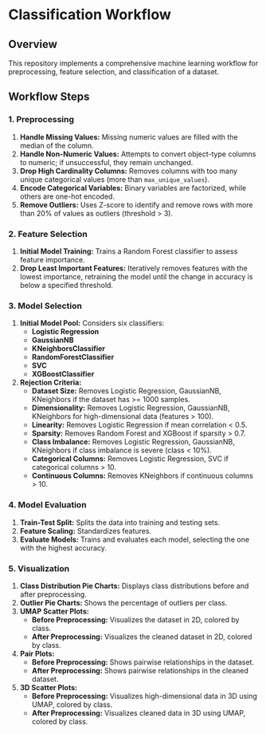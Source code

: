 # Classification Workflow

## Overview

This repository implements a comprehensive machine learning workflow for preprocessing, feature selection, and classification of a dataset.

## Workflow Steps

### 1. Preprocessing
1. **Handle Missing Values:** Missing numeric values are filled with the median of the column.
2. **Handle Non-Numeric Values:** Attempts to convert object-type columns to numeric; if unsuccessful, they remain unchanged.
3. **Drop High Cardinality Columns:** Removes columns with too many unique categorical values (more than `max_unique_values`).
4. **Encode Categorical Variables:** Binary variables are factorized, while others are one-hot encoded.
5. **Remove Outliers:** Uses Z-score to identify and remove rows with more than 20% of values as outliers (threshold > 3).

### 2. Feature Selection
1. **Initial Model Training:** Trains a Random Forest classifier to assess feature importance.
2. **Drop Least Important Features:** Iteratively removes features with the lowest importance, retraining the model until the change in accuracy is below a specified threshold.

### 3. Model Selection
1. **Initial Model Pool:** Considers six classifiers:
    - **Logistic Regression**
    - **GaussianNB**
    - **KNeighborsClassifier**
    - **RandomForestClassifier**
    - **SVC**
    - **XGBoostClassifier**
2. **Rejection Criteria:**
    - **Dataset Size:** Removes Logistic Regression, GaussianNB, KNeighbors if the dataset has >= 1000 samples.
    - **Dimensionality:** Removes Logistic Regression, GaussianNB, KNeighbors for high-dimensional data (features > 100).
    - **Linearity:** Removes Logistic Regression if mean correlation < 0.5.
    - **Sparsity:** Removes Random Forest and XGBoost if sparsity > 0.7.
    - **Class Imbalance:** Removes Logistic Regression, GaussianNB, KNeighbors if class imbalance is severe (class < 10%).
    - **Categorical Columns:** Removes Logistic Regression, SVC if categorical columns > 10.
    - **Continuous Columns:** Removes KNeighbors if continuous columns > 10.

### 4. Model Evaluation
1. **Train-Test Split:** Splits the data into training and testing sets.
2. **Feature Scaling:** Standardizes features.
3. **Evaluate Models:** Trains and evaluates each model, selecting the one with the highest accuracy.

### 5. Visualization
1. **Class Distribution Pie Charts:** Displays class distributions before and after preprocessing.
2. **Outlier Pie Charts:** Shows the percentage of outliers per class.
3. **UMAP Scatter Plots:**
    - **Before Preprocessing:** Visualizes the dataset in 2D, colored by class.
    - **After Preprocessing:** Visualizes the cleaned dataset in 2D, colored by class.
4. **Pair Plots:**
    - **Before Preprocessing:** Shows pairwise relationships in the dataset.
    - **After Preprocessing:** Shows pairwise relationships in the cleaned dataset.
5. **3D Scatter Plots:**
    - **Before Preprocessing:** Visualizes high-dimensional data in 3D using UMAP, colored by class.
    - **After Preprocessing:** Visualizes cleaned data in 3D using UMAP, colored by class.

